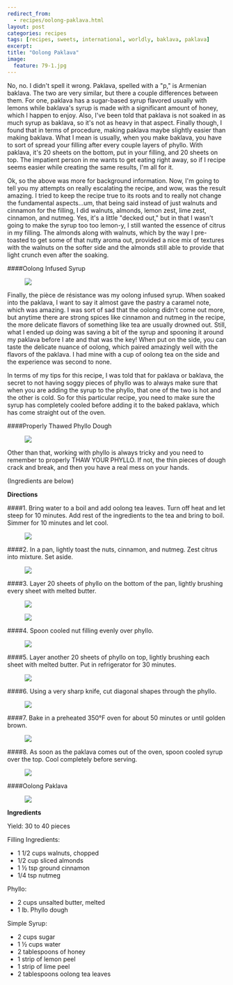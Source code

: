 ---redirect_from:   - recipes/oolong-paklava.html
layout: post
categories: recipes
tags: [recipes, sweets, international, worldly, baklava, paklava]
excerpt: 
title: "Oolong Paklava"
image:
  feature: 79-1.jpg
---

No, no.  I didn't spell it wrong.  Paklava, spelled with a "p," is Armenian baklava.  The two are very similar, but there a couple differences between them.  For one, paklava has a sugar-based syrup flavored usually with lemons while baklava's syrup is made with a significant amount of honey, which I happen to enjoy.  Also, I've been told that paklava is not soaked in as much syrup as baklava, so it's not as heavy in that aspect.  Finally though, I found that in terms of procedure, making paklava maybe slightly easier than making baklava.  What I mean is usually, when you make baklava, you have to sort of spread your filling after every couple layers of phyllo.  With paklava, it's 20 sheets on the bottom, put in your filling, and 20 sheets on top.  The impatient person in me wants to get eating right away, so if I recipe seems easier while creating the same results, I'm all for it.

Ok, so the above was more for background information.  Now, I'm going to tell you my attempts on really escalating the recipe, and wow, was the result amazing.  I tried to keep the recipe true to its roots and to really not change the fundamental aspects...um, that being said instead of just walnuts and cinnamon for the filling, I did walnuts, almonds, lemon zest, lime zest, cinnamon, and nutmeg.  Yes, it's a little "decked out," but in that I wasn't going to make the syrup too too lemon-y, I still wanted the essence of citrus in my filling.  The almonds along with walnuts, which by the way I pre-toasted to get some of that nutty aroma out, provided a nice mix of textures with the walnuts on the softer side and the almonds still able to provide that light crunch even after the soaking.  

####Oolong Infused Syrup
<figure> <img src='/images/79-2.jpg'> </figure>

Finally, the pièce de résistance was my oolong infused syrup.  When soaked into the paklava, I want to say it almost gave the pastry a caramel note, which was amazing.  I was sort of sad that the oolong didn't come out more, but anytime there are strong spices like cinnamon and nutmeg in the recipe, the more delicate flavors of something like tea are usually drowned out.  Still, what I ended up doing was saving a bit of the syrup and spooning it around my paklava before I ate and that was the key!  When put on the side, you can taste the delicate nuance of oolong, which paired amazingly well with the flavors of the paklava.  I had mine with a cup of oolong tea on the side and the experience was second to none.

In terms of my tips for this recipe, I was told that for paklava or baklava, the secret to not having soggy pieces of phyllo was to always make sure that when you are adding the syrup to the phyllo, that one of the two is hot and the other is cold.  So for this particular recipe, you need to make sure the syrup has completely cooled before adding it to the baked paklava, which has come straight out of the oven.

####Properly Thawed Phyllo Dough
<figure> <img src='/images/79-4.jpg'> </figure>

Other than that, working with phyllo is always tricky and you need to remember to properly THAW YOUR PHYLLO.  If not, the thin pieces of dough crack and break, and then you have a real mess on your hands.  

(Ingredients are below)

**Directions**

####1. Bring water to a boil and add oolong tea leaves.  Turn off heat and let steep for 10 minutes. Add rest of the ingredients to the tea and bring to boil.  Simmer for 10 minutes and let cool.
<figure> <img src='/images/79-2.jpg'> </figure>

####2. In a pan, lightly toast the nuts, cinnamon, and nutmeg.  Zest citrus into mixture.  Set aside. 
<figure> <img src='/images/79-3.jpg'> </figure>

####3. Layer 20 sheets of phyllo on the bottom of the pan, lightly brushing every sheet with melted butter.
<figure> <img src='/images/79-5.jpg'> </figure>

<figure> <img src='/images/79-6.jpg'> </figure>

####4. Spoon cooled nut filling evenly over phyllo.
<figure> <img src='/images/79-7.jpg'> </figure>

####5. Layer another 20 sheets of phyllo on top, lightly brushing each sheet with melted butter.  Put in refrigerator for 30 minutes.
<figure> <img src='/images/79-8.jpg'> </figure>

####6. Using a very sharp knife, cut diagonal shapes through the phyllo.
<figure> <img src='/images/79-9.jpg'> </figure>

####7. Bake in a preheated 350°F oven for about 50 minutes or until golden brown.
<figure> <img src='/images/79-10.jpg'> </figure>

####8. As soon as the paklava comes out of the oven, spoon cooled syrup over the top. Cool completely before serving.
<figure> <img src='/images/79-11.jpg'> </figure>

####Oolong Paklava
<figure> <img src='/images/79-12.jpg'> </figure>
<section class='recipe'>
<p><strong>Ingredients</strong></p>

<p>Yield: 30 to 40 pieces</p>

<p>Filling Ingredients:</p>

<ul><li>1 1/2 cups walnuts, chopped</li><li>1/2 cup sliced almonds</li><li>1 ½ tsp ground cinnamon</li><li>1/4 tsp nutmeg</li></ul>

<p>Phyllo:</p>

<ul><li>2 cups unsalted butter, melted</li><li>1 lb. Phyllo dough</li></ul>

<p>Simple Syrup:</p>

<ul><li>2 cups sugar</li><li>1 ½ cups water</li><li>2 tablespoons of honey</li><li>1 strip of lemon peel</li><li>1 strip of lime peel</li><li>2 tablespoons oolong tea leaves</li></ul></section>